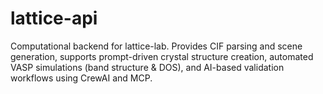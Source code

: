 # lattice-api
Computational backend for lattice-lab. Provides CIF parsing and scene generation, supports prompt-driven crystal structure creation, automated VASP simulations (band structure &amp; DOS), and AI-based validation workflows using CrewAI and MCP.
